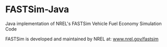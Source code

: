 # FASTSim-Java
Java implementation of NREL's FASTSim Vehicle Fuel Economy Simulation Code

FASTSim is developed and maintained by NREL at: www.nrel.gov/fastsim
